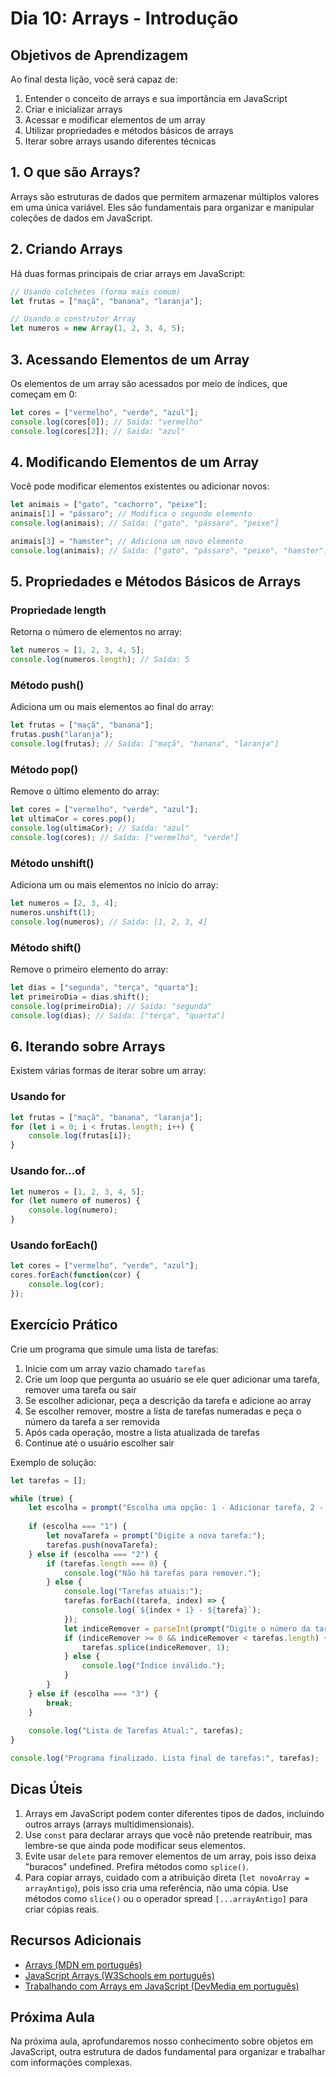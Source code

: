 # Dia 10: Arrays - Introdução

## Objetivos de Aprendizagem
Ao final desta lição, você será capaz de:
1. Entender o conceito de arrays e sua importância em JavaScript
2. Criar e inicializar arrays
3. Acessar e modificar elementos de um array
4. Utilizar propriedades e métodos básicos de arrays
5. Iterar sobre arrays usando diferentes técnicas

## 1. O que são Arrays?

Arrays são estruturas de dados que permitem armazenar múltiplos valores em uma única variável. Eles são fundamentais para organizar e manipular coleções de dados em JavaScript.

## 2. Criando Arrays

Há duas formas principais de criar arrays em JavaScript:

```javascript
// Usando colchetes (forma mais comum)
let frutas = ["maçã", "banana", "laranja"];

// Usando o construtor Array
let numeros = new Array(1, 2, 3, 4, 5);
```

## 3. Acessando Elementos de um Array

Os elementos de um array são acessados por meio de índices, que começam em 0:

```javascript
let cores = ["vermelho", "verde", "azul"];
console.log(cores[0]); // Saída: "vermelho"
console.log(cores[2]); // Saída: "azul"
```

## 4. Modificando Elementos de um Array

Você pode modificar elementos existentes ou adicionar novos:

```javascript
let animais = ["gato", "cachorro", "peixe"];
animais[1] = "pássaro"; // Modifica o segundo elemento
console.log(animais); // Saída: ["gato", "pássaro", "peixe"]

animais[3] = "hamster"; // Adiciona um novo elemento
console.log(animais); // Saída: ["gato", "pássaro", "peixe", "hamster"]
```

## 5. Propriedades e Métodos Básicos de Arrays

### Propriedade length
Retorna o número de elementos no array:

```javascript
let numeros = [1, 2, 3, 4, 5];
console.log(numeros.length); // Saída: 5
```

### Método push()
Adiciona um ou mais elementos ao final do array:

```javascript
let frutas = ["maçã", "banana"];
frutas.push("laranja");
console.log(frutas); // Saída: ["maçã", "banana", "laranja"]
```

### Método pop()
Remove o último elemento do array:

```javascript
let cores = ["vermelho", "verde", "azul"];
let ultimaCor = cores.pop();
console.log(ultimaCor); // Saída: "azul"
console.log(cores); // Saída: ["vermelho", "verde"]
```

### Método unshift()
Adiciona um ou mais elementos no início do array:

```javascript
let numeros = [2, 3, 4];
numeros.unshift(1);
console.log(numeros); // Saída: [1, 2, 3, 4]
```

### Método shift()
Remove o primeiro elemento do array:

```javascript
let dias = ["segunda", "terça", "quarta"];
let primeiroDia = dias.shift();
console.log(primeiroDia); // Saída: "segunda"
console.log(dias); // Saída: ["terça", "quarta"]
```

## 6. Iterando sobre Arrays

Existem várias formas de iterar sobre um array:

### Usando for
```javascript
let frutas = ["maçã", "banana", "laranja"];
for (let i = 0; i < frutas.length; i++) {
    console.log(frutas[i]);
}
```

### Usando for...of
```javascript
let numeros = [1, 2, 3, 4, 5];
for (let numero of numeros) {
    console.log(numero);
}
```

### Usando forEach()
```javascript
let cores = ["vermelho", "verde", "azul"];
cores.forEach(function(cor) {
    console.log(cor);
});
```

## Exercício Prático

Crie um programa que simule uma lista de tarefas:
1. Inicie com um array vazio chamado `tarefas`
2. Crie um loop que pergunta ao usuário se ele quer adicionar uma tarefa, remover uma tarefa ou sair
3. Se escolher adicionar, peça a descrição da tarefa e adicione ao array
4. Se escolher remover, mostre a lista de tarefas numeradas e peça o número da tarefa a ser removida
5. Após cada operação, mostre a lista atualizada de tarefas
6. Continue até o usuário escolher sair

Exemplo de solução:

```javascript
let tarefas = [];

while (true) {
    let escolha = prompt("Escolha uma opção: 1 - Adicionar tarefa, 2 - Remover tarefa, 3 - Sair");
    
    if (escolha === "1") {
        let novaTarefa = prompt("Digite a nova tarefa:");
        tarefas.push(novaTarefa);
    } else if (escolha === "2") {
        if (tarefas.length === 0) {
            console.log("Não há tarefas para remover.");
        } else {
            console.log("Tarefas atuais:");
            tarefas.forEach((tarefa, index) => {
                console.log(`${index + 1} - ${tarefa}`);
            });
            let indiceRemover = parseInt(prompt("Digite o número da tarefa a ser removida:")) - 1;
            if (indiceRemover >= 0 && indiceRemover < tarefas.length) {
                tarefas.splice(indiceRemover, 1);
            } else {
                console.log("Índice inválido.");
            }
        }
    } else if (escolha === "3") {
        break;
    }
    
    console.log("Lista de Tarefas Atual:", tarefas);
}

console.log("Programa finalizado. Lista final de tarefas:", tarefas);
```

## Dicas Úteis

1. Arrays em JavaScript podem conter diferentes tipos de dados, incluindo outros arrays (arrays multidimensionais).
2. Use `const` para declarar arrays que você não pretende reatribuir, mas lembre-se que ainda pode modificar seus elementos.
3. Evite usar `delete` para remover elementos de um array, pois isso deixa "buracos" undefined. Prefira métodos como `splice()`.
4. Para copiar arrays, cuidado com a atribuição direta (`let novoArray = arrayAntigo`), pois isso cria uma referência, não uma cópia. Use métodos como `slice()` ou o operador spread `[...arrayAntigo]` para criar cópias reais.

## Recursos Adicionais

- [Arrays (MDN em português)](https://developer.mozilla.org/pt-BR/docs/Web/JavaScript/Reference/Global_Objects/Array)
- [JavaScript Arrays (W3Schools em português)](https://www.w3schools.com/js/js_arrays.asp)
- [Trabalhando com Arrays em JavaScript (DevMedia em português)](https://www.devmedia.com.br/javascript-arrays/4079)

## Próxima Aula

Na próxima aula, aprofundaremos nosso conhecimento sobre objetos em JavaScript, outra estrutura de dados fundamental para organizar e trabalhar com informações complexas.

